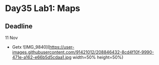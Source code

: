 # Day35 Lab1: Maps


## Deadline
11 Nov
- Getx ![IMG_9840](https://user-images.githubusercontent.com/91421012/208846432-8cd4f10f-9990-471e-a162-e66b5d5cdaa1.jpg width=50% height=50%)
